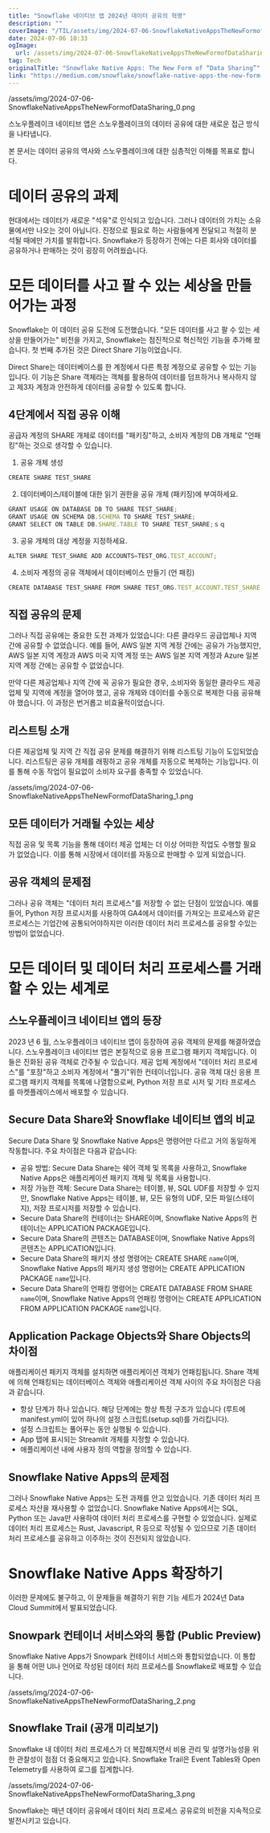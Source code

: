 ```yaml
---
title: "Snowflake 네이티브 앱 2024년 데이터 공유의 혁명"
description: ""
coverImage: "/TIL/assets/img/2024-07-06-SnowflakeNativeAppsTheNewFormofDataSharing_0.png"
date: 2024-07-06 10:33
ogImage:
  url: /assets/img/2024-07-06-SnowflakeNativeAppsTheNewFormofDataSharing_0.png
tag: Tech
originalTitle: "Snowflake Native Apps: The New Form of “Data Sharing”"
link: "https://medium.com/snowflake/snowflake-native-apps-the-new-form-of-data-sharing-c1033650a620"
---
```


/assets/img/2024-07-06-SnowflakeNativeAppsTheNewFormofDataSharing_0.png

스노우플레이크 네이티브 앱은 스노우플레이크의 데이터 공유에 대한 새로운 접근 방식을 나타냅니다.

본 문서는 데이터 공유의 역사와 스노우플레이크에 대한 심층적인 이해를 목표로 합니다.

# 데이터 공유의 과제

<div class="content-ad"></div>

현대에서는 데이터가 새로운 "석유"로 인식되고 있습니다. 그러나 데이터의 가치는 소유물에서만 나오는 것이 아닙니다. 진정으로 필요로 하는 사람들에게 전달되고 적절히 분석될 때에만 가치를 발휘합니다. Snowflake가 등장하기 전에는 다른 회사와 데이터를 공유하거나 판매하는 것이 굉장히 어려웠습니다.

# 모든 데이터를 사고 팔 수 있는 세상을 만들어가는 과정

Snowflake는 이 데이터 공유 도전에 도전했습니다. "모든 데이터를 사고 팔 수 있는 세상을 만들어가는" 비전을 가지고, Snowflake는 점진적으로 혁신적인 기능을 추가해 왔습니다. 첫 번째 추가된 것은 Direct Share 기능이었습니다.

Direct Share는 데이터베이스를 한 계정에서 다른 특정 계정으로 공유할 수 있는 기능입니다. 이 기능은 Share 객체라는 객체를 활용하여 데이터를 덤프하거나 복사하지 않고 제3자 계정과 안전하게 데이터를 공유할 수 있도록 합니다.

<div class="content-ad"></div>

## 4단계에서 직접 공유 이해

공급자 계정의 SHARE 개체로 데이터를 "패키징"하고, 소비자 계정의 DB 개체로 "언패킹"하는 것으로 생각할 수 있습니다.

1. 공유 개체 생성

```js
CREATE SHARE TEST_SHARE
```

<div class="content-ad"></div>

2. 데이터베이스/테이블에 대한 읽기 권한을 공유 개체 (패키징)에 부여하세요.

```js
GRANT USAGE ON DATABASE DB TO SHARE TEST_SHARE;
GRANT USAGE ON SCHEMA DB.SCHEMA TO SHARE TEST_SHARE;
GRANT SELECT ON TABLE DB.SHARE.TABLE TO SHARE TEST_SHARE;ｓｑ
```

3. 공유 개체의 대상 계정을 지정하세요.

```js
ALTER SHARE TEST_SHARE ADD ACCOUNTS=TEST_ORG.TEST_ACCOUNT;
```

<div class="content-ad"></div>

4. 소비자 계정의 공유 객체에서 데이터베이스 만들기 (언 패킹)

```js
CREATE DATABASE TEST_SHARE FROM SHARE TEST_ORG.TEST_ACCOUNT.TEST_SHARE
```

## 직접 공유의 문제

그러나 직접 공유에는 중요한 도전 과제가 있었습니다: 다른 클라우드 공급업체나 지역 간에 공유할 수 없었습니다. 예를 들어, AWS 일본 지역 계정 간에는 공유가 가능했지만, AWS 일본 지역 계정과 AWS 미국 지역 계정 또는 AWS 일본 지역 계정과 Azure 일본 지역 계정 간에는 공유할 수 없었습니다.

<div class="content-ad"></div>

만약 다른 제공업체나 지역 간에 꼭 공유가 필요한 경우, 소비자와 동일한 클라우드 제공업체 및 지역에 계정을 열어야 했고, 공유 개체와 데이터를 수동으로 복제한 다음 공유해야 했습니다. 이 과정은 번거롭고 비효율적이었습니다.

## 리스트팅 소개

다른 제공업체 및 지역 간 직접 공유 문제를 해결하기 위해 리스트팅 기능이 도입되었습니다. 리스트팅은 공유 개체를 래핑하고 공유 개체를 자동으로 복제하는 기능입니다. 이를 통해 수동 작업이 필요없이 소비자 요구를 충족할 수 있었습니다.

/assets/img/2024-07-06-SnowflakeNativeAppsTheNewFormofDataSharing_1.png

<div class="content-ad"></div>

## 모든 데이터가 거래될 수있는 세상

직접 공유 및 목록 기능을 통해 데이터 제공 업체는 더 이상 어떠한 작업도 수행할 필요가 없었습니다. 이를 통해 시장에서 데이터를 자동으로 판매할 수 있게 되었습니다.

## 공유 객체의 문제점

그러나 공유 객체는 "데이터 처리 프로세스"를 저장할 수 없는 단점이 있었습니다. 예를 들어, Python 저장 프로시저를 사용하여 GA4에서 데이터를 가져오는 프로세스와 같은 프로세스는 기업간에 공통되어야하지만 이러한 데이터 처리 프로세스를 공유할 수있는 방법이 없었습니다.

<div class="content-ad"></div>

# 모든 데이터 및 데이터 처리 프로세스를 거래할 수 있는 세계로

## 스노우플레이크 네이티브 앱의 등장

2023 년 6 월, 스노우플레이크 네이티브 앱이 등장하여 공유 객체의 문제를 해결하였습니다. 스노우플레이크 네이티브 앱은 본질적으로 응용 프로그램 패키지 객체입니다. 이들은 진화된 공유 객체로 간주될 수 있습니다. 제공 업체 계정에서 "데이터 처리 프로세스"를 "포장"하고 소비자 계정에서 "풀기"위한 컨테이너입니다. 공유 객체 대신 응용 프로그램 패키지 객체를 목록에 나열함으로써, Python 저장 프로 시저 및 기타 프로세스를 마켓플레이스에서 배포할 수 있습니다.

## Secure Data Share와 Snowflake 네이티브 앱의 비교

<div class="content-ad"></div>

Secure Data Share 및 Snowflake Native Apps은 명령어만 다르고 거의 동일하게 작동합니다. 주요 차이점은 다음과 같습니다:

- 공유 방법: Secure Data Share는 쉐어 객체 및 목록을 사용하고, Snowflake Native Apps은 애플리케이션 패키지 객체 및 목록을 사용합니다.
- 저장 가능한 객체: Secure Data Share는 테이블, 뷰, SQL UDF를 저장할 수 있지만, Snowflake Native Apps는 테이블, 뷰, 모든 유형의 UDF, 모든 파일(스테이지), 저장 프로시저를 저장할 수 있습니다.
- Secure Data Share의 컨테이너는 SHARE이며, Snowflake Native Apps의 컨테이너는 APPLICATION PACKAGE입니다.
- Secure Data Share의 콘텐츠는 DATABASE이며, Snowflake Native Apps의 콘텐츠는 APPLICATION입니다.
- Secure Data Share의 패키지 생성 명령어는 CREATE SHARE `name`이며, Snowflake Native Apps의 패키지 생성 명령어는 CREATE APPLICATION PACKAGE `name`입니다.
- Secure Data Share의 언패킹 명령어는 CREATE DATABASE FROM SHARE `name`이며, Snowflake Native Apps의 언패킹 명령어는 CREATE APPLICATION FROM APPLICATION PACKAGE `name`입니다.

## Application Package Objects와 Share Objects의 차이점

애플리케이션 패키지 객체를 설치하면 애플리케이션 객체가 언패킹됩니다. Share 객체에 의해 언패킹되는 데이터베이스 객체와 애플리케이션 객체 사이의 주요 차이점은 다음과 같습니다.

<div class="content-ad"></div>

- 항상 단계가 하나 있습니다. 해당 단계에는 항상 특정 구조가 있습니다 (루트에 manifest.yml이 있어 하나의 설정 스크립트(setup.sql)를 가리킵니다).
- 설정 스크립트는 풀어푸는 동안 실행될 수 있습니다.
- App 탭에 표시되는 Streamlit 개체를 지정할 수 있습니다.
- 애플리케이션 내에 사용자 정의 역할을 정의할 수 있습니다.

## Snowflake Native Apps의 문제점

그러나 Snowflake Native Apps는 도전 과제를 안고 있었습니다. 기존 데이터 처리 프로세스 자산을 재사용할 수 없었습니다. Snowflake Native Apps에서는 SQL, Python 또는 Java만 사용하여 데이터 처리 프로세스를 구현할 수 있었습니다. 실제로 데이터 처리 프로세스는 Rust, Javascript, R 등으로 작성될 수 있으므로 기존 데이터 처리 프로세스를 공유하고 이주하는 것이 진전되지 않았습니다.

# Snowflake Native Apps 확장하기

<div class="content-ad"></div>

이러한 문제에도 불구하고, 이 문제들을 해결하기 위한 기능 세트가 2024년 Data Cloud Summit에서 발표되었습니다.

## Snowpark 컨테이너 서비스와의 통합 (Public Preview)

Snowflake Native Apps가 Snowpark 컨테이너 서비스와 통합되었습니다. 이 통합을 통해 어떤 UI나 언어로 작성된 데이터 처리 프로세스를 Snowflake로 배포할 수 있습니다.

/assets/img/2024-07-06-SnowflakeNativeAppsTheNewFormofDataSharing_2.png

<div class="content-ad"></div>

## Snowflake Trail (공개 미리보기)

Snowflake 내 데이터 처리 프로세스가 더 복잡해지면서 비용 관리 및 설명가능성을 위한 관찰성이 점점 더 중요해지고 있습니다. Snowflake Trail은 Event Tables와 Open Telemetry를 사용하여 로그를 집계합니다.

/assets/img/2024-07-06-SnowflakeNativeAppsTheNewFormofDataSharing_3.png

Snowflake는 매년 데이터 공유에서 데이터 처리 프로세스 공유로의 비전을 지속적으로 발전시키고 있습니다.
